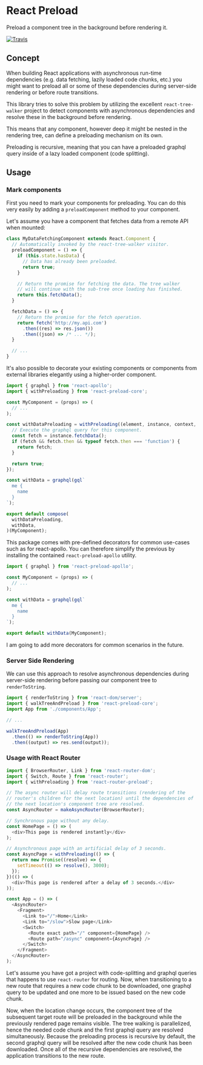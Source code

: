 # React Preload

Preload a component tree in the background before rendering it.

[![Travis](https://img.shields.io/travis/fubhy/react-preload.svg)](https://travis-ci.org/fubhy/react-preload)

## Concept

When building React applications with asynchronous run-time dependencies
(e.g. data fetching, lazily loaded code chunks, etc.) you might want
to preload all or some of these dependencies during server-side rendering
or before route transitions.

This library tries to solve this problem by utilizing the excellent
`react-tree-walker` project to detect components with asynchronous
dependencies and resolve these in the background before rendering.

This means that any component, however deep it might be nested in the
rendering tree, can define a preloading mechanism on its own.

Preloading is recursive, meaning that you can have a preloaded graphql
query inside of a lazy loaded component (code splitting).

## Usage

### Mark components

First you need to mark your components for preloading. You can do this
very easily by adding a ``preloadComponent`` method to your component.

Let's assume you have a component that fetches data from a remote API
when mounted:

```js
class MyDataFetchingComponent extends React.Component {
  // Automatically invoked by the react-tree-walker visitor.
  preloadComponent = () => {
    if (this.state.hasData) {
      // Data has already been preloaded.
      return true;
    }

    // Return the promise for fetching the data. The tree walker
    // will continue with the sub-tree once loading has finished.
    return this.fetchData();
  }

  fetchData = () => {
    // Return the promise for the fetch operation.
    return fetch('http://my.api.com')
      .then((res) => res.json())
      .then((json) => /* ... */);
  }

  // ...
}
```

It's also possible to decorate your existing components or components
from external libraries elegantly using a higher-order component.

```js
import { graphql } from 'react-apollo';
import { withPreloading } from 'react-preload-core';

const MyComponent = (props) => (
  // ...
);

const withDataPreloading = withPreloading((element, instance, context, options) => {
  // Execute the graphql query for this component.
  const fetch = instance.fetchData();
  if (fetch && fetch.then && typeof fetch.then === 'function') {
    return fetch;
  }

  return true;
});

const withData = graphql(gql`
  me {
    name
  }
`);

export default compose(
  withDataPreloading,
  withData,
)(MyComponent);
```

This package comes with pre-defined decorators for common use-cases such as for
react-apollo. You can therefore simplify the previous by installing the contained ``react-preload-apollo`` utility.

```js
import { graphql } from 'react-preload-apollo';

const MyComponent = (props) => (
  // ...
);

const withData = graphql(gql`
  me {
    name
  }
`);

export default withData(MyComponent);
```

I am going to add more decorators for common scenarios in the future.

### Server Side Rendering

We can use this approach to resolve asynchronous dependencies during
server-side rendering before passing our component tree to
``renderToString``.

```js
import { renderToString } from 'react-dom/server';
import { walkTreeAndPreload } from 'react-preload-core';
import App from './components/App';

// ...

walkTreeAndPreload(App)
  .then(() => renderToString(App))
  .then((output) => res.send(output));
```

### Usage with React Router

```js
import { BrowserRouter, Link } from 'react-router-dom';
import { Switch, Route } from 'react-router';
import { withPreloading } from 'react-router-preload';

// The async router will delay route transitions (rendering of the 
// router's children for the next location) until the dependencies of
// the next location's component tree are resolved.
const AsyncRouter = makeAsyncRouter(BrowserRouter);

// Synchronous page without any delay.
const HomePage = () => (
  <div>This page is rendered instantly</div>
);

// Asynchronous page with an artificial delay of 3 seconds.
const AsyncPage = withPreloading(() => {
  return new Promise((resolve) => {
    setTimeout(() => resolve(), 3000);
  });
})(() => (
  <div>This page is rendered after a delay of 3 seconds.</div>
));

const App = () => (
  <AsyncRouter>
    <Fragment>
      <Link to="/">Home</Link>
      <Link to="/slow">Slow page</Link>
      <Switch>
        <Route exact path="/" component={HomePage} />
        <Route path="/async" component={AsyncPage} />
      </Switch>
    </Fragment>
  </AsyncRouter>
);
```

Let's assume you have got a project with code-splitting and graphql queries
that happens to use ``react-router`` for routing. Now, when transitioning
to a new route that requires a new code chunk to be downloaded, one graphql
query to be updated and one more to be issued based on the new code chunk.

Now, when the location change occurs, the component tree of the subsequent
target route will be preloaded in the background while the previously rendered
page remains visible. The tree walking is parallelized, hence the needed code
chunk and the first graphql query are resolved simultaneously. Because the
preloading process is recursive by default, the second graphql query will
be resolved after the new code chunk has been downloaded. Once all of the
recursive dependencies are resolved, the application transitions to the
new route.
